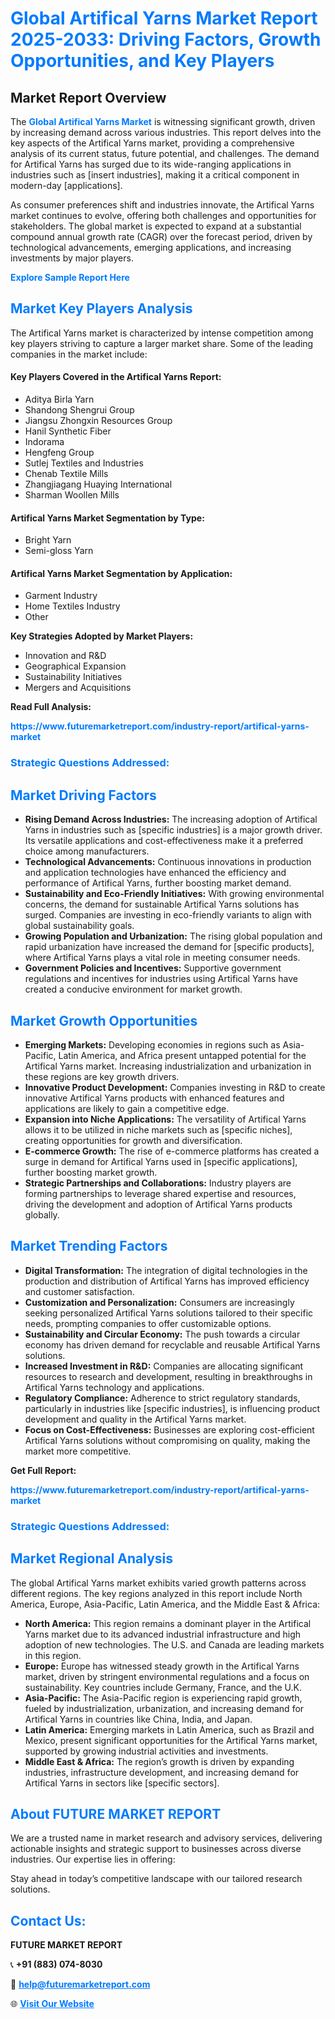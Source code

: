 <h1 style="color: #007BFF;">Global Artifical Yarns Market Report 2025-2033: Driving Factors, Growth Opportunities, and Key Players</h1>

<section id="overview">
<h2>Market Report Overview</h2>
<p>The <a href="https://www.futuremarketreport.com/industry-report/artifical-yarns-market" style="color: #007BFF; text-decoration: none;"><strong>Global Artifical Yarns Market</strong></a> is witnessing significant growth, driven by increasing demand across various industries. This report delves into the key aspects of the Artifical Yarns market, providing a comprehensive analysis of its current status, future potential, and challenges. The demand for Artifical Yarns has surged due to its wide-ranging applications in industries such as [insert industries], making it a critical component in modern-day [applications].</p>
<p>As consumer preferences shift and industries innovate, the Artifical Yarns market continues to evolve, offering both challenges and opportunities for stakeholders. The global market is expected to expand at a substantial compound annual growth rate (CAGR) over the forecast period, driven by technological advancements, emerging applications, and increasing investments by major players.</p>
</section>

<section id="overview">
<p><a href="https://www.futuremarketreport.com/request-sample/reportId=110731" style="color: #007BFF; text-decoration: none;"><strong>Explore Sample Report Here</strong></a></p>
</section>

<section id="key-players">
<h2 style="color: #007BFF;">Market Key Players Analysis</h2>
<p>The Artifical Yarns market is characterized by intense competition among key players striving to capture a larger market share. Some of the leading companies in the market include:</p>
<h4>Key Players Covered in the Artifical Yarns Report:</h4>
<ul><li>Aditya Birla Yarn</li><li>Shandong Shengrui Group</li><li>Jiangsu Zhongxin Resources Group</li><li>Hanil Synthetic Fiber</li><li>Indorama</li><li>Hengfeng Group</li><li>Sutlej Textiles and Industries</li><li>Chenab Textile Mills</li><li>Zhangjiagang Huaying International</li><li>Sharman Woollen Mills</li></ul>
<h4>Artifical Yarns Market Segmentation by Type:</h4>
<ul><li>Bright Yarn</li><li>Semi-gloss Yarn</li></ul>

<h4>Artifical Yarns Market Segmentation by Application:</h4>
<ul><li>Garment Industry</li><li>Home Textiles Industry</li><li>Other</li></ul>
<p><strong>Key Strategies Adopted by Market Players:</strong></p>
<ul>
<li>Innovation and R&D</li>
<li>Geographical Expansion</li>
<li>Sustainability Initiatives</li>
<li>Mergers and Acquisitions</li>
</ul>
</section>

<section>
<p><strong>Read Full Analysis: </strong></p><a href="https://www.futuremarketreport.com/industry-report/artifical-yarns-market" style="color: #007BFF; text-decoration: none;"><strong>https://www.futuremarketreport.com/industry-report/artifical-yarns-market</strong></a>
<h3 style="color: #007BFF;">Strategic Questions Addressed:</h3>
</section>

<section id="driving-factors">
<h2 style="color: #007BFF;">Market Driving Factors</h2>
<ul>
<li><strong>Rising Demand Across Industries:</strong> The increasing adoption of Artifical Yarns in industries such as [specific industries] is a major growth driver. Its versatile applications and cost-effectiveness make it a preferred choice among manufacturers.</li>
<li><strong>Technological Advancements:</strong> Continuous innovations in production and application technologies have enhanced the efficiency and performance of Artifical Yarns, further boosting market demand.</li>
<li><strong>Sustainability and Eco-Friendly Initiatives:</strong> With growing environmental concerns, the demand for sustainable Artifical Yarns solutions has surged. Companies are investing in eco-friendly variants to align with global sustainability goals.</li>
<li><strong>Growing Population and Urbanization:</strong> The rising global population and rapid urbanization have increased the demand for [specific products], where Artifical Yarns plays a vital role in meeting consumer needs.</li>
<li><strong>Government Policies and Incentives:</strong> Supportive government regulations and incentives for industries using Artifical Yarns have created a conducive environment for market growth.</li>
</ul>
</section>

<section id="growth-opportunities">
<h2 style="color: #007BFF;">Market Growth Opportunities</h2>
<ul>
<li><strong>Emerging Markets:</strong> Developing economies in regions such as Asia-Pacific, Latin America, and Africa present untapped potential for the Artifical Yarns market. Increasing industrialization and urbanization in these regions are key growth drivers.</li>
<li><strong>Innovative Product Development:</strong> Companies investing in R&D to create innovative Artifical Yarns products with enhanced features and applications are likely to gain a competitive edge.</li>
<li><strong>Expansion into Niche Applications:</strong> The versatility of Artifical Yarns allows it to be utilized in niche markets such as [specific niches], creating opportunities for growth and diversification.</li>
<li><strong>E-commerce Growth:</strong> The rise of e-commerce platforms has created a surge in demand for Artifical Yarns used in [specific applications], further boosting market growth.</li>
<li><strong>Strategic Partnerships and Collaborations:</strong> Industry players are forming partnerships to leverage shared expertise and resources, driving the development and adoption of Artifical Yarns products globally.</li>
</ul>
</section>

<section id="trending-factors">
<h2 style="color: #007BFF;">Market Trending Factors</h2>
<ul>
<li><strong>Digital Transformation:</strong> The integration of digital technologies in the production and distribution of Artifical Yarns has improved efficiency and customer satisfaction.</li>
<li><strong>Customization and Personalization:</strong> Consumers are increasingly seeking personalized Artifical Yarns solutions tailored to their specific needs, prompting companies to offer customizable options.</li>
<li><strong>Sustainability and Circular Economy:</strong> The push towards a circular economy has driven demand for recyclable and reusable Artifical Yarns solutions.</li>
<li><strong>Increased Investment in R&D:</strong> Companies are allocating significant resources to research and development, resulting in breakthroughs in Artifical Yarns technology and applications.</li>
<li><strong>Regulatory Compliance:</strong> Adherence to strict regulatory standards, particularly in industries like [specific industries], is influencing product development and quality in the Artifical Yarns market.</li>
<li><strong>Focus on Cost-Effectiveness:</strong> Businesses are exploring cost-efficient Artifical Yarns solutions without compromising on quality, making the market more competitive.</li>
</ul>
</section>

<section>
<p><strong>Get Full Report: </strong></p><a href="https://www.futuremarketreport.com/industry-report/artifical-yarns-market" style="color: #007BFF; text-decoration: none;"><strong>https://www.futuremarketreport.com/industry-report/artifical-yarns-market</strong></a>
<h3 style="color: #007BFF;">Strategic Questions Addressed:</h3>
</section>


<section id="regional-analysis">
<h2 style="color: #007BFF;">Market Regional Analysis</h2>
<p>The global Artifical Yarns market exhibits varied growth patterns across different regions. The key regions analyzed in this report include North America, Europe, Asia-Pacific, Latin America, and the Middle East & Africa:</p>
<ul>
<li><strong>North America:</strong> This region remains a dominant player in the Artifical Yarns market due to its advanced industrial infrastructure and high adoption of new technologies. The U.S. and Canada are leading markets in this region.</li>
<li><strong>Europe:</strong> Europe has witnessed steady growth in the Artifical Yarns market, driven by stringent environmental regulations and a focus on sustainability. Key countries include Germany, France, and the U.K.</li>
<li><strong>Asia-Pacific:</strong> The Asia-Pacific region is experiencing rapid growth, fueled by industrialization, urbanization, and increasing demand for Artifical Yarns in countries like China, India, and Japan.</li>
<li><strong>Latin America:</strong> Emerging markets in Latin America, such as Brazil and Mexico, present significant opportunities for the Artifical Yarns market, supported by growing industrial activities and investments.</li>
<li><strong>Middle East & Africa:</strong> The region’s growth is driven by expanding industries, infrastructure development, and increasing demand for Artifical Yarns in sectors like [specific sectors].</li>
</ul>
</section>

<footer>
<h2 style="color: #007BFF;">About FUTURE MARKET REPORT</h2>
<p>We are a trusted name in market research and advisory services, delivering actionable insights and strategic support to businesses across diverse industries. Our expertise lies in offering:</p>

<p>Stay ahead in today’s competitive landscape with our tailored research solutions.</p>

<h2 style="color: #007BFF;">Contact Us:</h2>
<p><strong>FUTURE MARKET REPORT</strong></p>
<p>📞 <strong>+91 (883) 074-8030</strong></p>
<p>📧 <strong><a href="mailto:help@futuremarketreport.com" style="color: #007BFF;">help@futuremarketreport.com</a></strong></p>
<p>🌐 <strong><a href="https://www.futuremarketreport.com/" style="color: #007BFF;">Visit Our Website</a></strong></p>
</footer>